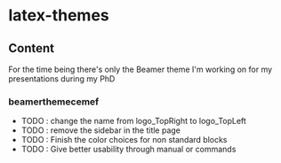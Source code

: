 # latex-themes

## Content
For the time being there's only the Beamer theme I'm working on for my presentations during my PhD

### beamerthemecemef
- TODO : change the name from logo\_TopRight to logo\_TopLeft
- TODO : remove the sidebar in the title page
- TODO : Finish the color choices for non standard blocks
- TODO : Give better usability through manual or commands
